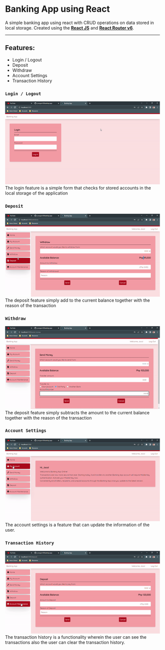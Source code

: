# Banking App using React

A simple banking app using react with CRUD operations on data stored in local storage.
Created using the **[React JS](https://reactjs.org/)** and **[React Router v6](https://reactrouter.com/docs/en/v6/getting-started/overview)**.

---
## Features:

- Login / Logout
- Deposit
- Withdraw
- Account Settings 
- Transaction History

### `Login / Logout`

![login](public\login.gif)
The login feature is a simple form that checks for stored accounts in the local storage of the application

### `Deposit`

![deposit](public\deposit.gif)
The deposit feature simply add to the current balance together with the reason of the transaction

### `Withdraw`

![withdraw](public\withdraw.gif)
The deposit feature simply subtracts the amount to the current balance together with the reason of the transaction

### `Account Settings`

![account](public\account.gif)
The account settings is a feature that can update the information of the user.

### `Transaction History`

![history](public\account_history.gif)
The transaction history is a functionality wherein the user can see the transactions also the user can clear the transaction history.